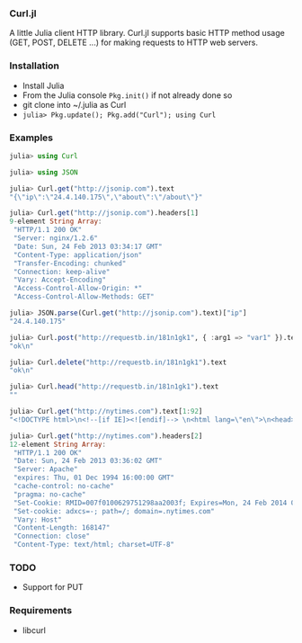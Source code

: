 ### Curl.jl

A little Julia client HTTP library. Curl.jl supports basic HTTP method usage
(GET, POST, DELETE ...) for making requests to HTTP web servers.

### Installation 

* Install Julia
* From the Julia console `Pkg.init()` if not already done so
* git clone into ~/.julia as Curl
* `julia> Pkg.update(); Pkg.add("Curl"); using Curl`

### Examples

  ```julia
  julia> using Curl

  julia> using JSON

  julia> Curl.get("http://jsonip.com").text
  "{\"ip\":\"24.4.140.175\",\"about\":\"/about\"}"

  julia> Curl.get("http://jsonip.com").headers[1]
  9-element String Array:
   "HTTP/1.1 200 OK"                    
   "Server: nginx/1.2.6"                
   "Date: Sun, 24 Feb 2013 03:34:17 GMT"
   "Content-Type: application/json"     
   "Transfer-Encoding: chunked"         
   "Connection: keep-alive"             
   "Vary: Accept-Encoding"              
   "Access-Control-Allow-Origin: *"     
   "Access-Control-Allow-Methods: GET"  

  julia> JSON.parse(Curl.get("http://jsonip.com").text)["ip"]
  "24.4.140.175"

  julia> Curl.post("http://requestb.in/181n1gk1", { :arg1 => "var1" }).text
  "ok\n"

  julia> Curl.delete("http://requestb.in/181n1gk1").text
  "ok\n"

  julia> Curl.head("http://requestb.in/181n1gk1").text
  ""

  julia> Curl.get("http://nytimes.com").text[1:92]
  "<!DOCTYPE html>\n<!--[if IE]><![endif]--> \n<html lang=\"en\">\n<head>\n<title>The New York Times "

  julia> Curl.get("http://nytimes.com").headers[2]
  12-element String Array:
   "HTTP/1.1 200 OK"                                                                                               
   "Date: Sun, 24 Feb 2013 03:36:02 GMT"                                                                           
   "Server: Apache"                                                                                                
   "expires: Thu, 01 Dec 1994 16:00:00 GMT"                                                                        
   "cache-control: no-cache"                                                                                       
   "pragma: no-cache"                                                                                              
   "Set-Cookie: RMID=007f0100629751298aa2003f; Expires=Mon, 24 Feb 2014 03:36:02 GMT; Path=/; Domain=.nytimes.com;"
   "Set-cookie: adxcs=-; path=/; domain=.nytimes.com"                                                              
   "Vary: Host"                                                                                                    
   "Content-Length: 168147"                                                                                        
   "Connection: close"                                                                                             
   "Content-Type: text/html; charset=UTF-8"  

  ```

### TODO

 * Support for PUT

### Requirements

 * libcurl

